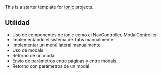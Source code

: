 This is a starter template for [Ionic](http://ionicframework.com/docs/) projects.

## Utilidad

* Uso de componentes de ionic como el NavController, ModalController
* Implementando el sistema de Tabs manualmente
* Implementar un menú lateral manualmente
* Uso de modals
* Retorno de un modal
* Envío de parámetros entre páginas y entre modals.
* Retorno con parámetros de un modal

